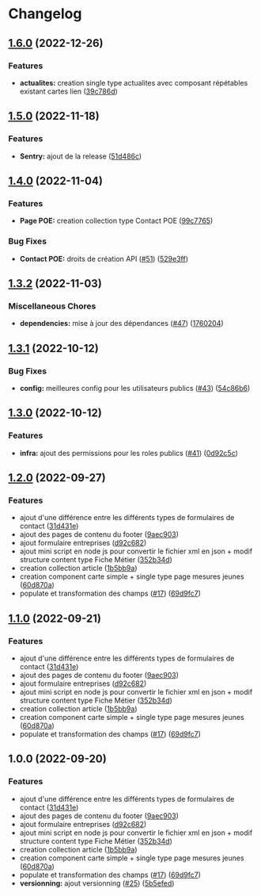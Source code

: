 # Changelog

## [1.6.0](https://github.com/DNUM-SocialGouv/1j1s-cms/compare/v1.5.0...v1.6.0) (2022-12-26)


### Features

* **actualites:** creation single type actualites avec composant répétables existant cartes lien ([39c786d](https://github.com/DNUM-SocialGouv/1j1s-cms/commit/39c786d2fa993ab2ddcb52e4437de26253bb299d))

## [1.5.0](https://github.com/DNUM-SocialGouv/1j1s-cms/compare/v1.4.0...v1.5.0) (2022-11-18)


### Features

* **Sentry:** ajout de la release ([51d486c](https://github.com/DNUM-SocialGouv/1j1s-cms/commit/51d486ccb02c2581a8fd7bd21e8b31fb746be8f3))

## [1.4.0](https://github.com/DNUM-SocialGouv/1j1s-cms/compare/v1.3.2...v1.4.0) (2022-11-04)


### Features

* **Page POE:** creation collection type Contact POE ([99c7765](https://github.com/DNUM-SocialGouv/1j1s-cms/commit/99c7765e363444ed48c14cf8b526d33d44f65c09))


### Bug Fixes

* **Contact POE:** droits de création API ([#51](https://github.com/DNUM-SocialGouv/1j1s-cms/issues/51)) ([529e3ff](https://github.com/DNUM-SocialGouv/1j1s-cms/commit/529e3ff2399e2ec1a9d446cbdf452c29df3b1df9))

## [1.3.2](https://github.com/DNUM-SocialGouv/1j1s-cms/compare/v1.3.1...v1.3.2) (2022-11-03)


### Miscellaneous Chores

* **dependencies:** mise à jour des dépendances ([#47](https://github.com/DNUM-SocialGouv/1j1s-cms/issues/47)) ([1760204](https://github.com/DNUM-SocialGouv/1j1s-cms/commit/176020499c43cb89b6fd3e608e0dbc8df70886b0))

## [1.3.1](https://github.com/DNUM-SocialGouv/1j1s-cms/compare/v1.3.0...v1.3.1) (2022-10-12)


### Bug Fixes

* **config:** meilleures config pour les utilisateurs publics ([#43](https://github.com/DNUM-SocialGouv/1j1s-cms/issues/43)) ([54c86b6](https://github.com/DNUM-SocialGouv/1j1s-cms/commit/54c86b667d930f436ba4cb3811846c13b4586ba7))

## [1.3.0](https://github.com/DNUM-SocialGouv/1j1s-cms/compare/v1.2.0...v1.3.0) (2022-10-12)


### Features

* **infra:** ajout des permissions pour les roles publics ([#41](https://github.com/DNUM-SocialGouv/1j1s-cms/issues/41)) ([0d92c5c](https://github.com/DNUM-SocialGouv/1j1s-cms/commit/0d92c5c3edea676102597f8a7247a94f163d491f))

## [1.2.0](https://github.com/DNUM-SocialGouv/1j1s-cms/compare/v1.1.0...v1.2.0) (2022-09-27)


### Features

* ajout d'une différence entre les différents types de formulaires de contact ([31d431e](https://github.com/DNUM-SocialGouv/1j1s-cms/commit/31d431e42d05365bc01295ff29f49a314457d880))
* ajout des pages de contenu du footer ([9aec903](https://github.com/DNUM-SocialGouv/1j1s-cms/commit/9aec9030074eabfcfbdd998f7edf9756dc088439))
* ajout formulaire entreprises ([d92c682](https://github.com/DNUM-SocialGouv/1j1s-cms/commit/d92c682cebab521483a3cf49bf28c163f8083577))
* ajout mini script en node js pour convertir le fichier xml en json + modif structure content type Fiche Métier ([352b34d](https://github.com/DNUM-SocialGouv/1j1s-cms/commit/352b34da39c70497828f3c96a779ce69cae9fd1b))
* creation collection article ([1b5bb9a](https://github.com/DNUM-SocialGouv/1j1s-cms/commit/1b5bb9a415e9ab7111d77b6aaa49ebb9d6db1438))
* creation component carte simple + single type page mesures jeunes ([60d870a](https://github.com/DNUM-SocialGouv/1j1s-cms/commit/60d870aa6e5c436dcee76afb4d907ce16b7f4b16))
* populate et transformation des champs ([#17](https://github.com/DNUM-SocialGouv/1j1s-cms/issues/17)) ([69d9fc7](https://github.com/DNUM-SocialGouv/1j1s-cms/commit/69d9fc77a98c35047b354ccef73e0cc37fe776e8))

## [1.1.0](https://github.com/DNUM-SocialGouv/1j1s-cms/compare/v1.0.0...v1.1.0) (2022-09-21)


### Features

* ajout d'une différence entre les différents types de formulaires de contact ([31d431e](https://github.com/DNUM-SocialGouv/1j1s-cms/commit/31d431e42d05365bc01295ff29f49a314457d880))
* ajout des pages de contenu du footer ([9aec903](https://github.com/DNUM-SocialGouv/1j1s-cms/commit/9aec9030074eabfcfbdd998f7edf9756dc088439))
* ajout formulaire entreprises ([d92c682](https://github.com/DNUM-SocialGouv/1j1s-cms/commit/d92c682cebab521483a3cf49bf28c163f8083577))
* ajout mini script en node js pour convertir le fichier xml en json + modif structure content type Fiche Métier ([352b34d](https://github.com/DNUM-SocialGouv/1j1s-cms/commit/352b34da39c70497828f3c96a779ce69cae9fd1b))
* creation collection article ([1b5bb9a](https://github.com/DNUM-SocialGouv/1j1s-cms/commit/1b5bb9a415e9ab7111d77b6aaa49ebb9d6db1438))
* creation component carte simple + single type page mesures jeunes ([60d870a](https://github.com/DNUM-SocialGouv/1j1s-cms/commit/60d870aa6e5c436dcee76afb4d907ce16b7f4b16))
* populate et transformation des champs ([#17](https://github.com/DNUM-SocialGouv/1j1s-cms/issues/17)) ([69d9fc7](https://github.com/DNUM-SocialGouv/1j1s-cms/commit/69d9fc77a98c35047b354ccef73e0cc37fe776e8))

## 1.0.0 (2022-09-20)


### Features

* ajout d'une différence entre les différents types de formulaires de contact ([31d431e](https://github.com/DNUM-SocialGouv/1j1s-cms/commit/31d431e42d05365bc01295ff29f49a314457d880))
* ajout des pages de contenu du footer ([9aec903](https://github.com/DNUM-SocialGouv/1j1s-cms/commit/9aec9030074eabfcfbdd998f7edf9756dc088439))
* ajout formulaire entreprises ([d92c682](https://github.com/DNUM-SocialGouv/1j1s-cms/commit/d92c682cebab521483a3cf49bf28c163f8083577))
* ajout mini script en node js pour convertir le fichier xml en json + modif structure content type Fiche Métier ([352b34d](https://github.com/DNUM-SocialGouv/1j1s-cms/commit/352b34da39c70497828f3c96a779ce69cae9fd1b))
* creation collection article ([1b5bb9a](https://github.com/DNUM-SocialGouv/1j1s-cms/commit/1b5bb9a415e9ab7111d77b6aaa49ebb9d6db1438))
* creation component carte simple + single type page mesures jeunes ([60d870a](https://github.com/DNUM-SocialGouv/1j1s-cms/commit/60d870aa6e5c436dcee76afb4d907ce16b7f4b16))
* populate et transformation des champs ([#17](https://github.com/DNUM-SocialGouv/1j1s-cms/issues/17)) ([69d9fc7](https://github.com/DNUM-SocialGouv/1j1s-cms/commit/69d9fc77a98c35047b354ccef73e0cc37fe776e8))
* **versionning:** ajout versionning ([#25](https://github.com/DNUM-SocialGouv/1j1s-cms/issues/25)) ([5b5efed](https://github.com/DNUM-SocialGouv/1j1s-cms/commit/5b5efedbd2074a0422e9fb1cb7768c2438ebf694))
